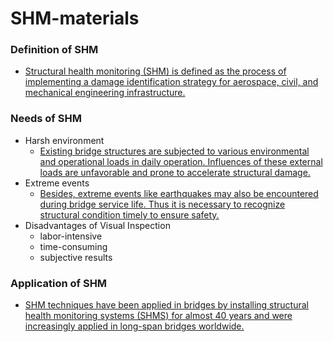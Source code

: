 # SHM-materials

### Definition of SHM 
- [Structural health monitoring (SHM) is defined as the process of implementing a damage identification strategy for aerospace, civil, and mechanical engineering infrastructure.](https://www.sciencedirect.com/topics/engineering/structural-health-monitoring#:~:text=Structural%20health%20monitoring%20(SHM)%20is%20defined%20as%20the%20process%20of%20implementing%20a%20damage%20identification%20strategy%20for%20aerospace%2C%20civil%2C%20and%20mechanical%20engineering%20infrastructure)


### Needs of SHM 
- Harsh environment 
  - [Existing bridge structures are subjected to various environmental and operational loads in daily operation. Influences of these external loads are unfavorable and prone to accelerate structural damage.](https://ascelibrary.org/doi/10.1061/%28ASCE%29ST.1943-541X.0002535#:~:text=Existing%20bridge%20structures%20are%20subjected%20to%20various%20environmental%20and%20operational%20loads%20in%20daily%20operation.%20Influences%20of%20these%20external%20loads%20are%20unfavorable%20and%20prone%20to%20accelerate%20structural%20damage.)
- Extreme events 
  - [Besides, extreme events like earthquakes may also be encountered during bridge service life. Thus it is necessary to recognize structural condition timely to ensure safety.](https://ascelibrary.org/doi/10.1061/%28ASCE%29ST.1943-541X.0002535#:~:text=accelerate%20structural%20damage.-,Besides%2C%20extreme%20events%20like%20earthquakes%20may%20also%20be%20encountered%20during%20bridge%20service%20life.%20Thus%20it%20is%20necessary%20to%20recognize%20structural%20condition%20timely%20to%20ensure%20safety.,-Traditionally%2C%20visual%20inspection)   
- Disadvantages of Visual Inspection 
  - labor-intensive
  - time-consuming
  - subjective results
   
### Application of SHM 
- [SHM techniques have been applied in bridges by installing structural health monitoring systems (SHMS) for almost 40 years and were increasingly applied in long-span bridges worldwide.](https://ascelibrary.org/doi/10.1061/%28ASCE%29ST.1943-541X.0002535#:~:text=SHM%20techniques%20have%20been%20applied%20in%20bridges%20by%20installing%20structural%20health%20monitoring%20systems%20(SHMS)%20for%20almost%2040%C2%A0years%20and%20were%20increasingly%20applied%20in%20long%2Dspan%20bridges%20worldwide%20(Brownjohn%20et%C2%A0al.%202011%3B%20Ko%20and%20Ni%202005%3B%20Nagarajaiah%20and%20Erazo%202016).)
